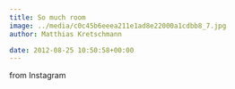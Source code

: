 ```yaml
---
title: So much room
image: ../media/c0c45b6eeea211e1ad8e22000a1cdbb8_7.jpg
author: Matthias Kretschmann

date: 2012-08-25 10:50:58+00:00
---
```


from Instagram
